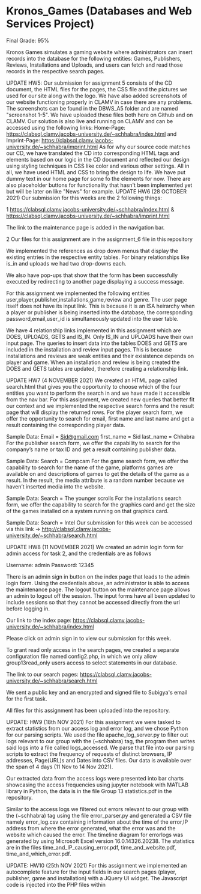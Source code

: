 # Kronos_Games (Databases and Web Services Project)

Final Grade: 95%

Kronos Games simulates a gaming website where administrators can insert records into the database for the following entities: Games, Publishers, Reviews, Installations and Uploads, and users can fetch and read those records in the respective search pages.

UPDATE HW5:
Our submission for assignment 5 consists of the CD document, the HTML files for the pages, the CSS file and the pictures we used for our site along with the logo. We have also added screenshots of our website functioning properly in CLAMV in case there are any problems. The screenshots can be found in the DBWS_A5 folder and are named "screenshot 1-5". We have uploaded these files both here on Github and on CLAMV. Our solution is also live and running on CLAMV and can be accessed using the following links:
Home-Page: https://clabsql.clamv.jacobs-university.de/~schhabra/index.html and
Imprint-Page: https://clabsql.clamv.jacobs-university.de/~schhabra/imprint.html
As for why our source code matches our CD, we have translated the CD into corresponding HTML tags and elements based on our logic in the CD document and reflected our design using styling techniques in CSS like color and various other settings. All in all, we have used HTML and CSS to bring the design to life.
We have put dummy text in our home page for some fo the elements for now. There are also placeholder buttons for functionality that hasn't been implemented yet but will be later on like "News" for example.
UPDATE HW6 (28 OCTOBER 2021)
Our submission for this weeks are the 2 following things:

1 https://clabsql.clamv.jacobs-university.de/~schhabra/index.html & https://clabsql.clamv.jacobs-university.de/~schhabra/imprint.html

The link to the maintenance page is added in the navigation bar.

2 Our files for this assignment are in the assignment_6 file in this repository

We implemented the references as drop down menus that display the existing entries in the respective entity tables. For binary relationships like is_in and uploads we had two drop-downs each.

We also have pop-ups that show that the form has been successfully executed by redirecting to another page displaying a success message.

For this assignment we implemented the following entities user,player,publisher,installations,game,review and genre. The user page itself does not have its input link. This is because it is an ISA heirarchy when a player or publisher is being inserted into the database, the corresponding password,email,user_id is simultaneously updated into the user table.

We have 4 relationship links implemented in this assignment which are DOES, UPLOADS, GETS and IS_IN. Only IS_IN and UPLOADS have their own input page. The queries to insert data into the tables DOES and GETS are included in the installation and review input pages. This is because installations and reviews are weak entities and their exisistence depends on player and game. When an installation and review is being created the DOES and GETS tables are updated, therefore creating a relationship link.

UPDATE HW7 (4 NOVEMBER 2021)
We created an HTML page called search.html that gives you the opportunity to choose which of the four entities you want to perform the search in and we have made it accessible from the nav bar. For this assignment, we created new queries that better fit our context and we implemented the respective search forms and the result page that will display the returned rows. For the player search form, we offer the opportunity to search for email, first name and last name and get a result containing the corresponding player data.

Sample Data: Email = Sid@gmail.com first_name = Sid last_name = Chhabra For the publisher search form, we offer the capability to search for the company’s name or tax ID and get a result containing publisher data.

Sample Data: Search = Compcam For the game search form, we offer the capability to search for the name of the game, platforms games are available on and descriptions of games to get the details of the game as a result. In the result, the media attribute is a random number because we haven’t inserted media into the website.

Sample Data: Search = The younger scrolls For the installations search form, we offer the capability to search for the graphics card and get the size of the games installed on a system running on that graphics card.

Sample Data: Search = Intel Our submission for this week can be accessed via this link -> http://clabsql.clamv.jacobs-university.de/~schhabra/search.html

UPDATE HW8 (11 NOVEMBER 2021)
We created an admin login form for admin access for task 2, and the credentials are as follows

Username: admin Password: 12345

There is an admin sign in button on the index page that leads to the admin login form. Using the credentials above, an administrator is able to access the maintenance page. The logout button on the maintenance page allows an admin to logout off the session. The input forms have all been updated to include sessions so that they cannot be accessed directly from the url before logging in.

Our link to the index page: https://clabsql.clamv.jacobs-university.de/~schhabra/index.html

Please click on admin sign in to view our submission for this week.

To grant read only access in the search pages, we created a separate configuration file named config2.php, in which we only allow group13read_only users access to select statements in our database.

The link to our search pages: https://clabsql.clamv.jacobs-university.de/~schhabra/search.html

We sent a public key and an encrypted and signed file to Subigya's email for the first task.

All files for this assignment has been uploaded into the repository.

UPDATE: HW9 (18th NOV 2021)
For this assignment we were tasked to extract statistics from our access log and error log, and we chose Python for our parsing scripts. We used the file apache_log_server.py to filter out logs relevant to our group with the (~schhabra) tag, the program then writes said logs into a file called logs_accessed. We parse that file into our parsing scripts to extract the frequency of requests of distinct browsers, IP addresses, Page(URL)s and Dates into CSV files. Our data is available over the span of 4 days (11 Nov to 14 Nov 2021).

Our extracted data from the access logs were presented into bar charts showcasing the access frequencies using jupyter notebook with MATLAB library in Python, the data is in the file Group 13 statistics.pdf in the repository.

Similar to the access logs we filtered out errors relevant to our group with the (~schhabra) tag using the file error_parser.py and generated a CSV file namely error_log.csv containing information about the time of the error,IP address from where the error generated, what the error was and the website which caused the error. The timeline diagram for errorlogs was generated by using Microsoft Excel version 16.0.14326.20238. The statistics are in the files time_and_IP_causing_error.pdf, time_and_website.pdf, time_and_which_error.pdf.

UPDATE: HW10 (25th NOV 2021)
For this assignment we implemented an autocomplete feature for the input fields in our search pages (player, publisher, game and installation) with a JQuery UI widget. The Javascript code is injected into the PHP files within <script> tags. We've also implemented a separate file (game_fetch_data.php) that is used as a source to feed the data into the list. The autocomplete function then returns the name of the item searched for that matches the input.

Link: http://clabsql.clamv.jacobs-university.de/~schhabra/search.html

An example of test cases:

Player: (search by email) image

Publisher (search by company name) image

Game (search by name) image

Installations (Search by graphics card) image

UPDATE: HW11 (02nd DEC 2021)
For this weeks assignment we were asked to write a program that uses an external API to get a geographical location of an IP addresses of users who visited our web page. This program can be found under the name "map.py". We have utilised HTML to visualise the geographical location on a map display that was taken from Leaflet and used a marker to pinpoint to the exact location.

The webpage can be accessed through: https://clabsql.clamv.jacobs-university.de/~schhabra/map.html
